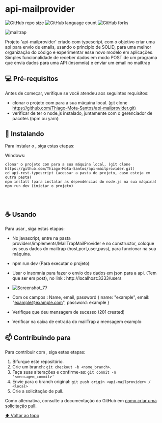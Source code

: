 # api-mailprovider



<!---Esses são exemplos. Veja https://shields.io para outras pessoas ou para personalizar este conjunto de escudos. Você pode querer incluir dependências, status do projeto e informações de licença aqui--->

![GitHub repo size](https://img.shields.io/github/repo-size/iuricode/README-template?style=for-the-badge)
![GitHub language count](https://img.shields.io/github/languages/count/iuricode/README-template?style=for-the-badge)
![GitHub forks](https://img.shields.io/github/forks/iuricode/README-template?style=for-the-badge)

![mailtrap](https://user-images.githubusercontent.com/75326612/182003255-b1a063b5-47db-43db-8291-f1cfed3cc6fd.png)



 Projeto 'api-mailprovider' criado com typescript, com o objetivo criar uma api para envio de emails, usando o principio de SOLID, para uma melhor organização do código e experimentar esse novo modelo em aplicações.
 Simples funcionalidade de receber dados em modo POST de um programa que envia dados para uma API (insomnia) e enviar um email no mailtrap


## 💻 Pré-requisitos

Antes de começar, verifique se você atendeu aos seguintes requisitos:

* clonar o projeto com para a sua máquina local. (git clone https://github.com/Thiago-Mota-Santos/api-mailprovider.git)
* verificar de ter o node.js instalado, juntamente com o gerenciador de pacotes (npm ou yarn)


## 🚀 Instalando <api-mailprovider>

Para instalar o <api-mailprovider>, siga estas etapas:



Windows:
```
clonar o projeto com para a sua máquina local. (git clone https://github.com/Thiago-Mota-Santos/api-mailprovider.git)
cd api-rest-typescript (acessar a pasta do projeto, caso esteja em outra pasta)
npm install (para instalar as dependências do node.js na sua máquina)
npm run dev (iniciar o projeto)


 
```

## ☕ Usando <api-mailprovider>

Para usar <api-mailprovider>, siga estas etapas:


* No javascript, entre na pasta providers/implements/MailTrapMailProvider e no constructor, coloque os seus dados do mailtrap (host,port,user,pass), para funcionar na sua máquina.
* npm run dev (Para executar o projeto)
* Usar o insomnia para fazer o envio dos dados em json para a api. (Tem que ser em post), no link : http://localhost:3333/users
* ![Screenshot_77](https://user-images.githubusercontent.com/75326612/182003503-8ed3521e-8cdb-4cc5-9a73-c1d25dc1eb9a.png)

* Com os campos : Name, email, password
{
    name: "example",
    email: "example@example.com",
    password: example
}
* Verifique que deu mensagem de sucesso (201 created)
* Verificar na caixa de entrada do mailTrap a mensagem examplo
 

## 📫 Contribuindo para <api-mailprovider>
<!---Se o seu README for longo ou se você tiver algum processo ou etapas específicas que deseja que os contribuidores sigam, considere a criação de um arquivo CONTRIBUTING.md separado--->
Para contribuir com <api-mailprovider>, siga estas etapas:

1. Bifurque este repositório.
2. Crie um branch: `git checkout -b <nome_branch>`.
3. Faça suas alterações e confirme-as: `git commit -m '<mensagem_commit>'`
4. Envie para o branch original: `git push origin <api-mailprovider> / <local>`
5. Crie a solicitação de pull.

Como alternativa, consulte a documentação do GitHub em [como criar uma solicitação pull](https://help.github.com/en/github/collaborating-with-issues-and-pull-requests/creating-a-pull-request).


[⬆ Voltar ao topo](#api-mailprovider)<br>
